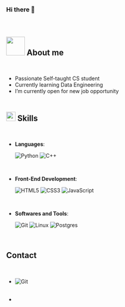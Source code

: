 ### Hi there 👋


<br>


	
## <picture><img src = "https://avatars.githubusercontent.com/u/93117413?v=4" width = 50px></picture> **About me**

<br>

- Passionate Self-taught CS student
- Currently learning Data Engineering
- I’m currently open for new job opportunity
<br><br>
## <img src="https://media2.giphy.com/media/QssGEmpkyEOhBCb7e1/giphy.gif?cid=ecf05e47a0n3gi1bfqntqmob8g9aid1oyj2wr3ds3mg700bl&rid=giphy.gif" width ="25"><b> Skills</b>
<br>

<p align="center">

- **Languages**:
    
    ![Python](https://img.shields.io/badge/Python%20-%2314354C.svg?style=for-the-badge&logo=python&logoColor=white)
    ![C++](https://img.shields.io/badge/C++%20-%2300599C.svg?style=for-the-badge&logo=c%2B%2B&logoColor=white)
    
<br>  
	
- **Front-End Development**:

    ![HTML5](https://img.shields.io/badge/HTML5%20-%23E34F26.svg?style=for-the-badge&logo=html5&logoColor=white)
    ![CSS3](https://img.shields.io/badge/CSS%20-%231572B6.svg?style=for-the-badge&logo=css3&logoColor=white)
    ![JavaScript](https://img.shields.io/badge/JavaScript%20-%23F7DF1E.svg?style=for-the-badge&logo=javascript&logoColor=black)
<br>
	
- **Softwares and Tools**:

    ![Git](https://img.shields.io/badge/git-%23F05033.svg?style=for-the-badge&logo=git&logoColor=white)
    ![Linux](https://img.shields.io/badge/Linux-FCC624?style=for-the-badge&logo=linux&logoColor=black) 
    ![Postgres](https://img.shields.io/badge/postgres-%23316192.svg?style=for-the-badge&logo=postgresql&logoColor=white)
</p>

<br>

## <b> Contact</b>
<br>
<div align='left'>

<ul>

<li>
	
![Git](https://img.shields.io/badge/git-%23F05033.svg?style=for-the-badge&logo=git&logoColor=white)

</li>

<br>

<li>

	
	
</li>
